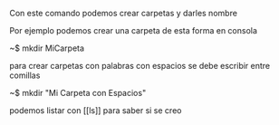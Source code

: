 Con este comando podemos crear carpetas y darles nombre

Por ejemplo podemos crear una carpeta de esta forma en consola

~$ mkdir MiCarpeta

para crear carpetas con palabras con espacios se debe escribir entre comillas

~$ mkdir "Mi Carpeta con Espacios"

podemos listar con [[ls]] para saber si se creo